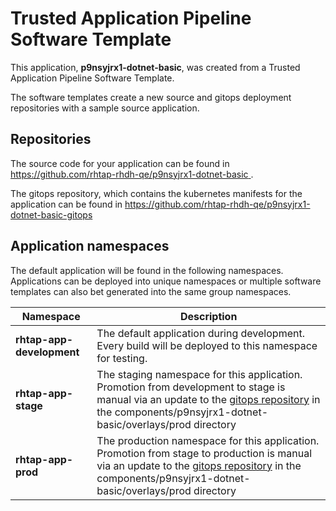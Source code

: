 # Trusted Application Pipeline Software Template

This application, **p9nsyjrx1-dotnet-basic**, was created from a Trusted Application Pipeline Software Template.

The software templates create a new source and gitops deployment repositories with a sample source application. 

## Repositories

The source code for your application can be found in [https://github.com/rhtap-rhdh-qe/p9nsyjrx1-dotnet-basic ](https://github.com/rhtap-rhdh-qe/p9nsyjrx1-dotnet-basic ).
 
The gitops repository, which contains the kubernetes manifests for the application can be found in 
[https://github.com/rhtap-rhdh-qe/p9nsyjrx1-dotnet-basic-gitops ](https://github.com/rhtap-rhdh-qe/p9nsyjrx1-dotnet-basic-gitops ) 

## Application namespaces 

The default application will be found in the following namespaces. Applications can be deployed into unique namespaces or multiple software templates can also bet generated into the same group namespaces.  

|  Namespace   |  Description   |  
| -------- | -------- |   
| **rhtap-app-development** | The default application during development. Every build will be deployed to this namespace for testing. | 
| **rhtap-app-stage** | The staging namespace for this application. Promotion from development to stage is manual via an update to the [gitops repository](https://github.com/rhtap-rhdh-qe/p9nsyjrx1-dotnet-basic-gitops ) in the components/p9nsyjrx1-dotnet-basic/overlays/prod directory |  
| **rhtap-app-prod** | The production namespace for this application. Promotion from stage to production is manual via an update to the [gitops repository](https://github.com/rhtap-rhdh-qe/p9nsyjrx1-dotnet-basic-gitops ) in the components/p9nsyjrx1-dotnet-basic/overlays/prod directory | 